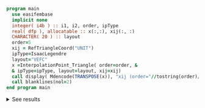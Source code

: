 ```fortran
program main
  use easifembase
  implicit none
  integer( i4b ) :: i1, i2, order, ipType
  real( dfp ), allocatable :: x(:,:), xij(:, :)
  CHARACTER( 20 ) :: layout
  order=5
  xij = RefTriangleCoord("UNIT")
  ipType=IsaacLegendre
  layout="VEFC"
  x =InterpolationPoint_Triangle( order=order, &
  & ipType=ipType, layout=layout, xij=xij)
  call display( Mdencode(TRANSPOSE(x)), "xij (order="//tostring(order)//")=" )
  call blanklines(nol=2)
end program main
```

<details>
<summary>See results</summary>
<div>

xij (order=5)=

|  |  |
|  --- |  --- |
| -8.32667E-17 | -8.32667E-17 |
| 1 | -8.32667E-17 |
| -8.32667E-17 | 1 |
| 0.11747 | -4.89901E-17 |
| 0.35738 | -1.58335E-17 |
| 0.64262 | -1.58335E-17 |
| 0.88253 | -4.89901E-17 |
| 0.88253 | 0.11747 |
| 0.64262 | 0.35738 |
| 0.35738 | 0.64262 |
| 0.11747 | 0.88253 |
| -4.89901E-17 | 0.88253 |
| -1.58335E-17 | 0.64262 |
| -1.58335E-17 | 0.35738 |
| -4.89901E-17 | 0.11747 |
| 0.15599 | 0.15599 |
| 0.68802 | 0.15599 |
| 0.15599 | 0.68802 |
| 0.41807 | 0.16387 |
| 0.41807 | 0.41807 |
| 0.16387 | 0.41807 |

</div>
</details>
